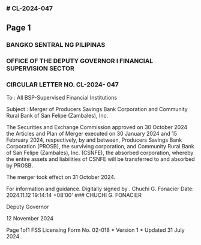 ### # CL-2024-047

## Page 1

### BANGKO SENTRAL NG PILIPINAS

### OFFICE OF THE DEPUTY GOVERNOR I FINANCIAL SUPERVISION SECTOR

### CIRCULAR LETTER NO. CL-2024- 047

To : All BSP-Supervised Financial Institutions

Subject : Merger of Producers Savings Bank Corporation and Community Rural Bank of San Felipe (Zambales), Inc.

The Securities and Exchange Commission approved on 30 October 2024 the Articles and Plan of Merger executed on 30 January 2024 and 15 February 2024, respectively, by and between, Producers Savings Bank Corporation (PROSB), the surviving corporation, and Community Rural Bank of San Felipe (Zambales), Inc. (CSNFE), the absorbed corporation, whereby the entire assets and liabilities of CSNFE will be transferred to and absorbed by PROSB.

The merger took effect on 31 October 2024.

For information and guidance. Digitally signed by . Chuchi G. Fonacier Date: 2024.11.12 19:14:14 +08'00' ### CHUCHI G. FONACIER

Deputy Governor

12 November 2024

Page 1of1 FSS Licensing Form No. 02-018 * Version 1 * Updated 31 July 2024 